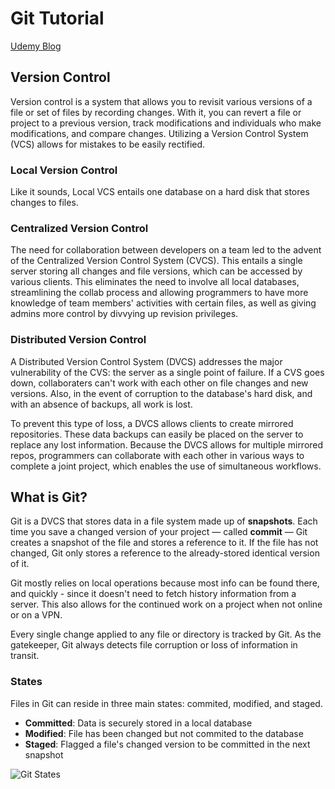 # Git Tutorial
[Udemy Blog](https://blog.udemy.com/git-tutorial-a-comprehensive-guide/#7_2)

## Version Control

Version control is a system that allows you to revisit various versions of a file or set of files by recording changes. With it, you can revert a file or project to a previous version, track modifications and individuals who make modifications, and compare changes. Utilizing a Version Control System (VCS) allows for mistakes to be easily rectified.

### Local Version Control

Like it sounds, Local VCS entails one database on a hard disk that stores changes to files.

### Centralized Version Control

The need for collaboration between developers on a team led to the advent of the Centralized Version Control System (CVCS). This entails a single server storing all changes and file versions, which can be accessed by various clients. This eliminates the need to involve all local databases, streamlining the collab process and allowing programmers to have more knowledge of team members' activities with certain files, as well as giving admins more control by divvying up revision privileges.

### Distributed Version Control

A Distributed Version Control System (DVCS) addresses the major vulnerability of the CVS: the server as a single point of failure. If a CVS goes down, collaboraters can't work with each other on file changes and new versions. Also, in the event of corruption to the database's hard disk, and with an absence of backups, all work is lost.

To prevent this type of loss, a DVCS allows clients to create mirrored repositories. These data backups can easily be placed on the server to replace any lost information. Because the DVCS allows for multiple mirrored repos, programmers can collaborate with each other in various ways to complete a joint project, which enables the use of simultaneous workflows.

## What is Git?

Git is a DVCS that stores data in a file system made up of **snapshots**. Each time you save a changed version of your project — called **commit** — Git creates a snapshot of the file and stores a reference to it. If the file has not changed, Git only stores a reference to the already-stored identical version of it.

Git mostly relies on local operations because most info can be found there, and quickly - since it doesn't need to fetch history information from a server. This also allows for the continued work on a project when not online or on a VPN.

Every single change applied to any file or directory is tracked by Git. As the gatekeeper, Git always detects file corruption or loss of information in transit.

### States

Files in Git can reside in three main states: commited, modified, and staged.

- **Committed**: Data is securely stored in a local database
- **Modified**: File has been changed but not commited to the database
- **Staged**: Flagged a file's changed version to be committed in the next snapshot

![Git States](https://blog.udemy.com/wp-content/uploads/2015/08/image066.png)
